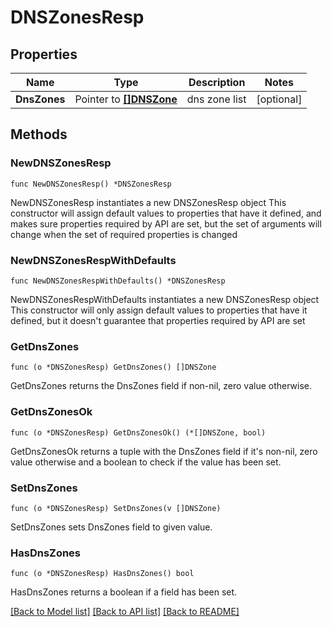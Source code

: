 # DNSZonesResp

## Properties

Name | Type | Description | Notes
------------ | ------------- | ------------- | -------------
**DnsZones** | Pointer to [**[]DNSZone**](DNSZone.md) | dns zone list | [optional] 

## Methods

### NewDNSZonesResp

`func NewDNSZonesResp() *DNSZonesResp`

NewDNSZonesResp instantiates a new DNSZonesResp object
This constructor will assign default values to properties that have it defined,
and makes sure properties required by API are set, but the set of arguments
will change when the set of required properties is changed

### NewDNSZonesRespWithDefaults

`func NewDNSZonesRespWithDefaults() *DNSZonesResp`

NewDNSZonesRespWithDefaults instantiates a new DNSZonesResp object
This constructor will only assign default values to properties that have it defined,
but it doesn't guarantee that properties required by API are set

### GetDnsZones

`func (o *DNSZonesResp) GetDnsZones() []DNSZone`

GetDnsZones returns the DnsZones field if non-nil, zero value otherwise.

### GetDnsZonesOk

`func (o *DNSZonesResp) GetDnsZonesOk() (*[]DNSZone, bool)`

GetDnsZonesOk returns a tuple with the DnsZones field if it's non-nil, zero value otherwise
and a boolean to check if the value has been set.

### SetDnsZones

`func (o *DNSZonesResp) SetDnsZones(v []DNSZone)`

SetDnsZones sets DnsZones field to given value.

### HasDnsZones

`func (o *DNSZonesResp) HasDnsZones() bool`

HasDnsZones returns a boolean if a field has been set.


[[Back to Model list]](../README.md#documentation-for-models) [[Back to API list]](../README.md#documentation-for-api-endpoints) [[Back to README]](../README.md)


